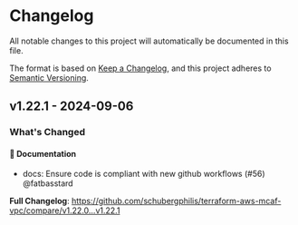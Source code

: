 # Changelog

All notable changes to this project will automatically be documented in this file.

The format is based on [Keep a Changelog](https://keepachangelog.com/en/1.0.0/),
and this project adheres to [Semantic Versioning](https://semver.org/spec/v2.0.0.html).

## v1.22.1 - 2024-09-06

### What's Changed

#### 📖 Documentation

* docs: Ensure code is compliant with new github workflows (#56) @fatbasstard

**Full Changelog**: https://github.com/schubergphilis/terraform-aws-mcaf-vpc/compare/v1.22.0...v1.22.1
